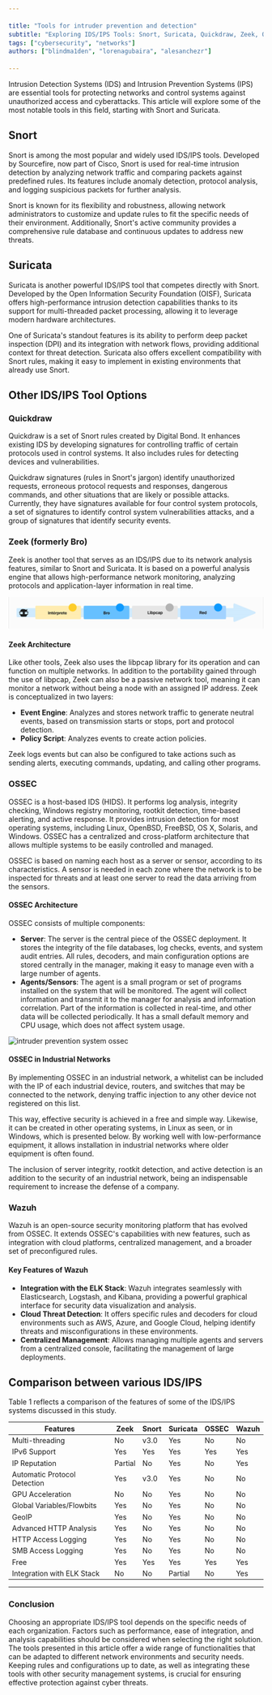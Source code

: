 ```yaml
---

title: "Tools for intruder prevention and detection"  
subtitle: "Exploring IDS/IPS Tools: Snort, Suricata, Quickdraw, Zeek, OSSEC, and Wazuh - Advanced Protection for Networks and Control Systems"  
tags: ["cybersecurity", "networks"]  
authors: ["blindma1den", "lorenagubaira", "alesanchezr"]  

---
```


Intrusion Detection Systems (IDS) and Intrusion Prevention Systems (IPS) are essential tools for protecting networks and control systems against unauthorized access and cyberattacks. This article will explore some of the most notable tools in this field, starting with Snort and Suricata.

## Snort

Snort is among the most popular and widely used IDS/IPS tools. Developed by Sourcefire, now part of Cisco, Snort is used for real-time intrusion detection by analyzing network traffic and comparing packets against predefined rules. Its features include anomaly detection, protocol analysis, and logging suspicious packets for further analysis.

Snort is known for its flexibility and robustness, allowing network administrators to customize and update rules to fit the specific needs of their environment. Additionally, Snort's active community provides a comprehensive rule database and continuous updates to address new threats.

## Suricata

Suricata is another powerful IDS/IPS tool that competes directly with Snort. Developed by the Open Information Security Foundation (OISF), Suricata offers high-performance intrusion detection capabilities thanks to its support for multi-threaded packet processing, allowing it to leverage modern hardware architectures.

One of Suricata's standout features is its ability to perform deep packet inspection (DPI) and its integration with network flows, providing additional context for threat detection. Suricata also offers excellent compatibility with Snort rules, making it easy to implement in existing environments that already use Snort.

## Other IDS/IPS Tool Options

### Quickdraw

Quickdraw is a set of Snort rules created by Digital Bond. It enhances existing IDS by developing signatures for controlling traffic of certain protocols used in control systems. It also includes rules for detecting devices and vulnerabilities.

Quickdraw signatures (rules in Snort's jargon) identify unauthorized requests, erroneous protocol requests and responses, dangerous commands, and other situations that are likely or possible attacks. Currently, they have signatures available for four control system protocols, a set of signatures to identify control system vulnerabilities attacks, and a group of signatures that identify security events.

### Zeek (formerly Bro)

Zeek is another tool that serves as an IDS/IPS due to its network analysis features, similar to Snort and Suricata. It is based on a powerful analysis engine that allows high-performance network monitoring, analyzing protocols and application-layer information in real time.

![intruder prevention system Bro](https://github.com/4GeeksAcademy/cybersecurity-syllabus/blob/main/assets/ips1-bro.png?raw=true)

#### Zeek Architecture

Like other tools, Zeek also uses the libpcap library for its operation and can function on multiple networks. In addition to the portability gained through the use of libpcap, Zeek can also be a passive network tool, meaning it can monitor a network without being a node with an assigned IP address. Zeek is conceptualized in two layers:

- **Event Engine**: Analyzes and stores network traffic to generate neutral events, based on transmission starts or stops, port and protocol detection.
- **Policy Script**: Analyzes events to create action policies.

Zeek logs events but can also be configured to take actions such as sending alerts, executing commands, updating, and calling other programs.

### OSSEC

OSSEC is a host-based IDS (HIDS). It performs log analysis, integrity checking, Windows registry monitoring, rootkit detection, time-based alerting, and active response. It provides intrusion detection for most operating systems, including Linux, OpenBSD, FreeBSD, OS X, Solaris, and Windows. OSSEC has a centralized and cross-platform architecture that allows multiple systems to be easily controlled and managed.

OSSEC is based on naming each host as a server or sensor, according to its characteristics. A sensor is needed in each zone where the network is to be inspected for threats and at least one server to read the data arriving from the sensors.

#### OSSEC Architecture

OSSEC consists of multiple components:

- **Server**: The server is the central piece of the OSSEC deployment. It stores the integrity of the file databases, log checks, events, and system audit entries. All rules, decoders, and main configuration options are stored centrally in the manager, making it easy to manage even with a large number of agents.
- **Agents/Sensors**: The agent is a small program or set of programs installed on the system that will be monitored. The agent will collect information and transmit it to the manager for analysis and information correlation. Part of the information is collected in real-time, and other data will be collected periodically. It has a small default memory and CPU usage, which does not affect system usage.

![intruder prevention system ossec](https://github.com/4GeeksAcademy/cybersecurity-syllabus/blob/main/assets/ips2-ossec.png?raw=true)

#### OSSEC in Industrial Networks

By implementing OSSEC in an industrial network, a whitelist can be included with the IP of each industrial device, routers, and switches that may be connected to the network, denying traffic injection to any other device not registered on this list.

This way, effective security is achieved in a free and simple way. Likewise, it can be created in other operating systems, in Linux as seen, or in Windows, which is presented below. By working well with low-performance equipment, it allows installation in industrial networks where older equipment is often found.

The inclusion of server integrity, rootkit detection, and active detection is an addition to the security of an industrial network, being an indispensable requirement to increase the defense of a company.

### Wazuh

Wazuh is an open-source security monitoring platform that has evolved from OSSEC. It extends OSSEC's capabilities with new features, such as integration with cloud platforms, centralized management, and a broader set of preconfigured rules.

#### Key Features of Wazuh

- **Integration with the ELK Stack**: Wazuh integrates seamlessly with Elasticsearch, Logstash, and Kibana, providing a powerful graphical interface for security data visualization and analysis.
- **Cloud Threat Detection**: It offers specific rules and decoders for cloud environments such as AWS, Azure, and Google Cloud, helping identify threats and misconfigurations in these environments.
- **Centralized Management**: Allows managing multiple agents and servers from a centralized console, facilitating the management of large deployments.

## Comparison between various IDS/IPS

Table 1 reflects a comparison of the features of some of the IDS/IPS systems discussed in this study.

| Features                         | Zeek | Snort | Suricata | OSSEC | Wazuh |
|----------------------------------|------|-------|----------|-------|-------|
| Multi-threading                  | No   | v3.0  | Yes      | No    | No    |
| IPv6 Support                     | Yes  | Yes   | Yes      | Yes   | Yes   |
| IP Reputation                    | Partial| No   | Yes      | No    | Yes   |
| Automatic Protocol Detection     | Yes  | v3.0  | Yes      | No    | No    |
| GPU Acceleration                 | No   | No    | Yes      | No    | No    |
| Global Variables/Flowbits        | Yes  | No    | Yes      | No    | No    |
| GeoIP                            | Yes  | No    | Yes      | No    | No    |
| Advanced HTTP Analysis           | Yes  | No    | Yes      | No    | No    |
| HTTP Access Logging              | Yes  | No    | Yes      | No    | No    |
| SMB Access Logging               | Yes  | No    | Yes      | No    | No    |
| Free                             | Yes  | Yes   | Yes      | Yes   | Yes   |
| Integration with ELK Stack       | No   | No    | Partial  | No    | Yes   |

---

### Conclusion

Choosing an appropriate IDS/IPS tool depends on the specific needs of each organization. Factors such as performance, ease of integration, and analysis capabilities should be considered when selecting the right solution. The tools presented in this article offer a wide range of functionalities that can be adapted to different network environments and security needs. Keeping rules and configurations up to date, as well as integrating these tools with other security management systems, is crucial for ensuring effective protection against cyber threats.
